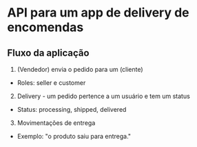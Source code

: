 # API para um app de delivery de encomendas

## Fluxo da aplicação
1. (Vendedor) envia o pedido para um (cliente)
- Roles: seller e customer

2. Delivery - um pedido pertence a um usuário e tem um status
- Status: processing, shipped, delivered

3. Movimentações de entrega
- Exemplo: "o produto saiu para entrega."

